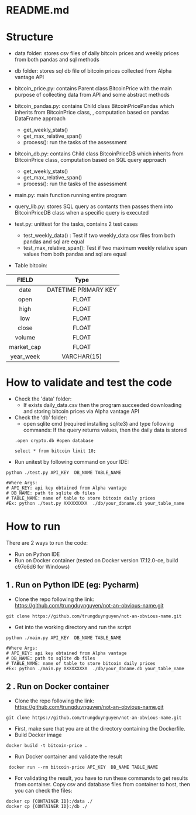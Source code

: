 # README.md


Structure
======================================

- data folder: stores csv files of daily bitcoin prices and weekly prices from both pandas and sql methods
- db folder: stores sql db file of bitcoin prices collected from Alpha vantage API
- bitcoin_price.py: contains Parent class BitcoinPrice with the main purpose of collecting data from API and some abstract methods
- bitcoin_pandas.py: contains Child class BitcoinPricePandas which inherits from BitcoinPrice class, , computation based on pandas DataFrame approach 
	+ get_weekly_stats()
	+ get_max_relative_span()
	+ process(): run the tasks of the assessment
- bitcoin_db.py: contains Child class BitcoinPriceDB which inherits from BitcoinPrice class, computation based on SQL query approach 
	+ get_weekly_stats()
	+ get_max_relative_span()
	+ process(): run the tasks of the assessment
- main.py: main function running entire program
- query_lib.py: stores SQL query as contants then passes them into BitcoinPriceDB class when a specific query is executed
- test.py: unittest for the tasks, contains 2 test cases
	+ test_weekly_data() : Test if two weekly_data csv files from both pandas and sql are equal
	+ test_max_relative_span(): Test if two maximum weekly relative span values from both pandas and sql are equal


- Table bitcoin:

| **FIELD** | **Type** |
| :---: | :---: |
| date |  DATETIME PRIMARY KEY |
| open | FLOAT |
| high | FLOAT |
| low | FLOAT |
| close | FLOAT |
| volume | FLOAT |
| market_cap | FLOAT |
| year_week | VARCHAR(15) |

How to validate and test the code
======================================

- Check the 'data' folder: 
	- If exists daily_data.csv then the program succeeded downloading and storing bitcoin prices via Alpha vantage API
- Check the 'db' folder: 
	- open sqlite cmd (required installing sqlite3) and type following commands: If the query returns values, then the daily data is stored
	```
	.open crypto.db #open database

	select * from bitcoin limit 10;

	```
- Run unitest by following command on your IDE: 

```
python ./test.py API_KEY  DB_NAME TABLE_NAME

#Where Args: 
# API_KEY: api key obtained from Alpha vantage
# DB_NAME: path to sqlite db files
# TABLE_NAME: name of table to store bitcoin daily prices
#Ex: python ./test.py XXXXXXXXX  ./db/your_dbname.db your_table_name
```



How to run
======================================

There are 2 ways to run the code:

- Run on Python IDE
- Run on Docker container (tested on Docker version 17.12.0-ce, build c97c6d6 for Windows)

## 1 . Run on Python IDE (eg: Pycharm)

- Clone the repo following the link: https://github.com/trungduynguyen/not-an-obvious-name.git

```
git clone https://github.com/trungduynguyen/not-an-obvious-name.git
```

- Get into the working directory and run the script
```
python ./main.py API_KEY  DB_NAME TABLE_NAME

#Where Args: 
# API_KEY: api key obtained from Alpha vantage
# DB_NAME: path to sqlite db files
# TABLE_NAME: name of table to store bitcoin daily prices
#Ex: python ./main.py XXXXXXXXX  ./db/your_dbname.db your_table_name
```

## 2 . Run on Docker container

- Clone the repo following the link: https://github.com/trungduynguyen/not-an-obvious-name.git

```
git clone https://github.com/trungduynguyen/not-an-obvious-name.git
```

- First, make sure that you are at the directory containing the Dockerfile.
- Build Docker image
```
docker build -t bitcoin-price .
```

- Run Docker container and validate the result
```
 docker run --rm bitcoin-price API_KEY  DB_NAME TABLE_NAME
```

- For validating the result, you have to run these commands to get results from container. Copy csv and database files from container to host, then you can check the files:
```
docker cp {CONTAINER ID}:/data ./
docker cp {CONTAINER ID}:/db ./
```
